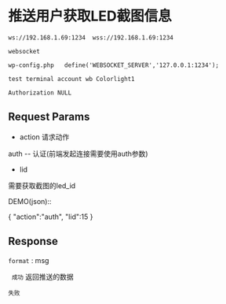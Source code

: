 推送用户获取LED截图信息
===

	ws://192.168.1.69:1234  wss://192.168.1.69:1234 

`websocket`

`wp-config.php   define('WEBSOCKET_SERVER','127.0.0.1:1234');`

`test terminal account wb Colorlight1`


`Authorization NULL`


## Request Params

* action  请求动作

auth  --  认证(前端发起连接需要使用auth参数)

* lid

 需要获取截图的led_id 

 DEMO(json)::

 {
	 "action":"auth",
	 "lid":15
 }



## Response

`format` : msg


` 成功`
返回推送的数据


`失败`


